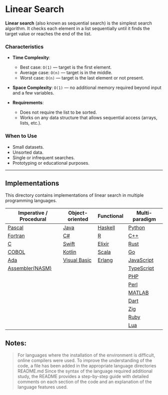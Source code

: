 # Linear Search

**Linear search** (also known as sequential search) is the simplest search algorithm. It checks each element in a list sequentially until it finds the target value or reaches the end of the list.

### Characteristics

- **Time Complexity**:  
  - Best case: `O(1)` — target is the first element.  
  - Average case: `O(n)` — target is in the middle.  
  - Worst case: `O(n)` — target is the last element or not present.

- **Space Complexity**: `O(1)` — no additional memory required beyond input and a few variables.

- **Requirements**:  
  - Does not require the list to be sorted.  
  - Works on any data structure that allows sequential access (arrays, lists, etc.).

### When to Use

- Small datasets.
- Unsorted data.
- Single or infrequent searches.
- Prototyping or educational purposes.

---

## Implementations

This directory contains implementations of linear search in multiple programming languages.

| Imperative / Procedural       | Object-oriented          | Functional         | Multi-paradigm        |
|-------------------------------|--------------------------|--------------------|-----------------------|
| [Pascal](Pascal/linear_search.pas)       | [Java](Java/linear_search.java)            | [Haskell](Haskell/linear_search.hs)       | [Python](Python/linear_search.py)         |
| [Fortran](Fortran/linear_search.f90)     | [C#](Csharp/linear_search.cs)              | [R](R/linear_search.r)                    | [C++](C++/linear_search.cpp)              |
| [C](C/linear_search.c)                   | [Swift](Swift/linear_search.swift)         | [Elixir](Elixir/linear_search.ex)         | [Rust](Rust/linear_search.rs)             |
| [COBOL](Cobol/linear_search.cbl)         | [Kotlin](Kotlin/linear_search.kt)          | [Scala](Scala/linear_search.scala)        | [Go](Go/linear_search.go)                 |
| [Ada](Ada/linear_search.adb)             | [Visual Basic](Visual_Basic/linear_search.vb) | [Erlang](Erlang/linear_search.erl)       | [JavaScript](JavaScript/linear_search.js) |
| [Assembler(NASM)](Assembler(NASM)/linear_search.asm)                              |                          |                    | [TypeScript](TypeScript/linear_search.ts) |
|                               |                          |                    | [PHP](PHP/linear_search.php)              |
|                               |                          |                    | [Perl](Perl/linear_search.pl)             |
|                               |                          |                    | [MATLAB](MATLAB/linear_search.m)          |
|                               |                          |                    | [Dart](Dart/linear_search.dart)           |
|                               |                          |                    | [Zig](Zig/linear_search.zig)              |
|                               |                          |                    | [Ruby](Ruby/linear_search.rb)             |
|                               |                          |                    | [Lua](Lua/linear_search.lua)              |

## **Notes**:
> For languages where the installation of the environment is difficult, online compilers were used.
> To improve the understanding of the code, a file has been added in the appropriate language directories README.md Since the syntax of the language required additional study, the README provides a step-by-step guide with detailed comments on each section of the code and an explanation of the language features used.
